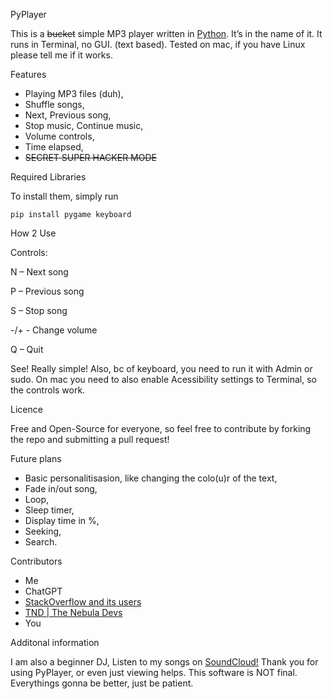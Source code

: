 ﻿PyPlayer

This is a ~~bucket~~ simple MP3 player written in [Python](Python.org). It’s in the name of it. It runs in Terminal, no GUI. (text based). Tested on mac, if you have Linux please tell me if it works.

Features

- Playing MP3 files (duh),
- Shuffle songs,
- Next, Previous song,
- Stop music, Continue music,
- Volume controls,
- Time elapsed,
- ~~SECRET SUPER HACKER MODE~~

Required Libraries

To install them, simply run

```pip install pygame keyboard```

How 2 Use

Controls:

N – Next song

P – Previous song

S – Stop song

-/+ - Change volume

Q – Quit

See! Really simple! Also, bc of keyboard, you need to run it with Admin or sudo. On mac you need to also enable Acessibility settings to Terminal, so the controls work.

Licence

Free and Open-Source for everyone, so feel free to contribute by forking the repo and submitting a pull request!

Future plans

- Basic personalitisasion, like changing the colo(u)r of the text,
- Fade in/out song,
- Loop,
- Sleep timer,
- Display time in %,
- Seeking,
- Search.

Contributors

- Me
- ChatGPT
- [StackOverflow and its users](stackoverflow.com)
- [TND | The Nebula Devs](https://discord.gg/hRNAeNsR)
- You

Additonal information

I am also a beginner DJ, Listen to my songs on [SoundCloud!](https://on.soundcloud.com/CxMxfFqiiucMoFPQ7) Thank you for using PyPlayer, or even just viewing helps. This software is NOT final. Everythings gonna be better, just be patient.

